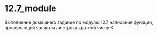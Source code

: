 # 12.7_module
Выполнение домашнего задание по модулю 12.7 написание функции, проверяющей является ли строка кратной числу К. 
